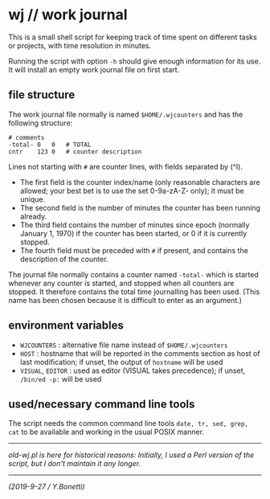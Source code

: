 # wj // work journal

This is a small shell script for keeping track of time spent on different
tasks or projects, with time resolution in minutes.

Running the script with option `-h` should give enough information for its use.
It will install an empty work journal file on first start.

## file structure

The work journal file normally is named `$HOME/.wjcounters` and has the
following structure:

	# comments
	-total-	0	0	# TOTAL
	cntr	123	0	# counter description

Lines not starting with `#` are counter lines, with fields separated by
<TAB> (^I).

- The first field is the counter index/name (only reasonable characters are allowed; your best bet is to use the set 0-9a-zA-Z- only); it must be unique.
- The second field is the number of minutes the counter has been running already.
- The third field contains the number of minutes since epoch (normally January 1, 1970) if the counter has been started, or 0 if it is currently stopped.
- The fourth field must be preceded with `#` if present, and contains the description of the counter.

The journal file normally contains a counter named `-total-` which is started
whenever any counter is started, and stopped when all counters are stopped.
It therefore contains the total time journalling has been used.
(This name has been chosen because it is difficult to enter as an argument.)

## environment variables

- `WJCOUNTERS` : alternative file name instead of `$HOME/.wjcounters`
- `HOST` : hostname that will be reported in the comments section as host of last modification; if unset, the output of `hostname` will be used
- `VISUAL`, `EDITOR` : used as editor (VISUAL takes precedence); if unset, `/bin/ed -p:` will be used

## used/necessary command line tools

The script needs the common command line tools `date, tr, sed, grep, cat`
to be available and working in the usual POSIX manner.

---

_old-wj.pl is here for historical reasons: Initially, I used a Perl version of the script, but I don't maintain it any longer._

---

_(2019-9-27 / Y.Bonetti)_

